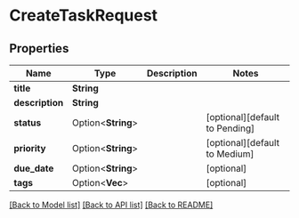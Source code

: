 # CreateTaskRequest

## Properties

Name | Type | Description | Notes
------------ | ------------- | ------------- | -------------
**title** | **String** |  | 
**description** | **String** |  | 
**status** | Option<**String**> |  | [optional][default to Pending]
**priority** | Option<**String**> |  | [optional][default to Medium]
**due_date** | Option<**String**> |  | [optional]
**tags** | Option<**Vec<String>**> |  | [optional]

[[Back to Model list]](../README.md#documentation-for-models) [[Back to API list]](../README.md#documentation-for-api-endpoints) [[Back to README]](../README.md)


